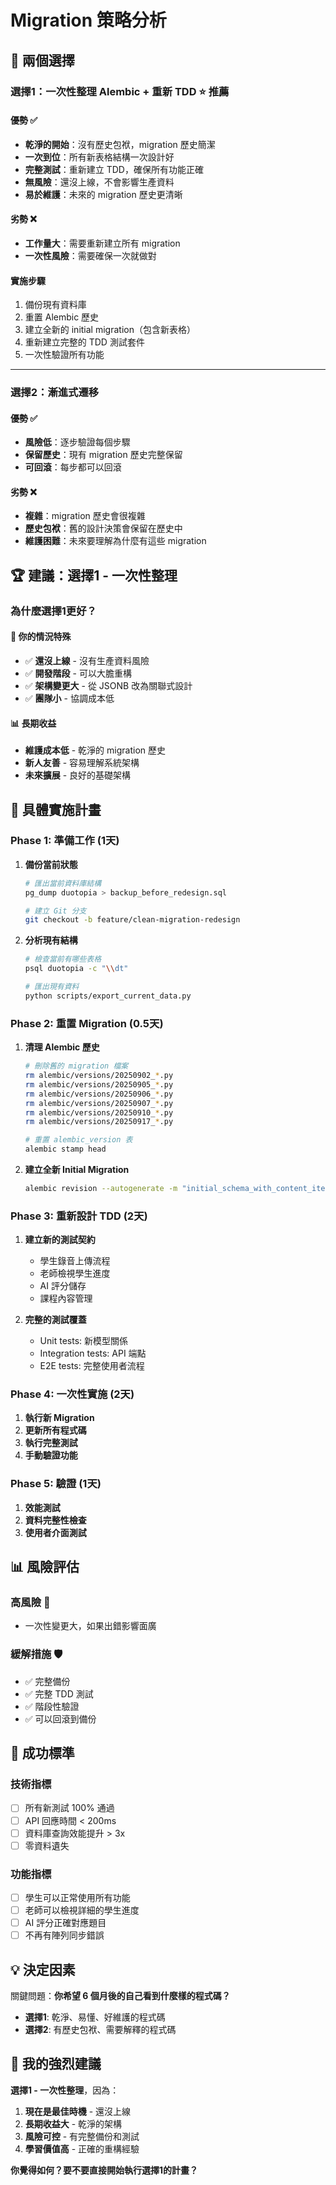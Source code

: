 # Migration 策略分析

## 🎯 兩個選擇

### 選擇1：一次性整理 Alembic + 重新 TDD ⭐ **推薦**

#### 優勢 ✅
- **乾淨的開始**：沒有歷史包袱，migration 歷史簡潔
- **一次到位**：所有新表格結構一次設計好
- **完整測試**：重新建立 TDD，確保所有功能正確
- **無風險**：還沒上線，不會影響生產資料
- **易於維護**：未來的 migration 歷史更清晰

#### 劣勢 ❌
- **工作量大**：需要重新建立所有 migration
- **一次性風險**：需要確保一次就做對

#### 實施步驟
1. 備份現有資料庫
2. 重置 Alembic 歷史
3. 建立全新的 initial migration（包含新表格）
4. 重新建立完整的 TDD 測試套件
5. 一次性驗證所有功能

---

### 選擇2：漸進式遷移

#### 優勢 ✅
- **風險低**：逐步驗證每個步驟
- **保留歷史**：現有 migration 歷史完整保留
- **可回滾**：每步都可以回滾

#### 劣勢 ❌
- **複雜**：migration 歷史會很複雜
- **歷史包袱**：舊的設計決策會保留在歷史中
- **維護困難**：未來要理解為什麼有這些 migration

## 🏆 **建議：選擇1 - 一次性整理**

### 為什麼選擇1更好？

#### 🎯 **你的情況特殊**
- ✅ **還沒上線** - 沒有生產資料風險
- ✅ **開發階段** - 可以大膽重構
- ✅ **架構變更大** - 從 JSONB 改為關聯式設計
- ✅ **團隊小** - 協調成本低

#### 📊 **長期收益**
- **維護成本低** - 乾淨的 migration 歷史
- **新人友善** - 容易理解系統架構
- **未來擴展** - 良好的基礎架構

## 🚀 **具體實施計畫**

### **Phase 1: 準備工作** (1天)

1. **備份當前狀態**
   ```bash
   # 匯出當前資料庫結構
   pg_dump duotopia > backup_before_redesign.sql

   # 建立 Git 分支
   git checkout -b feature/clean-migration-redesign
   ```

2. **分析現有結構**
   ```bash
   # 檢查當前有哪些表格
   psql duotopia -c "\\dt"

   # 匯出現有資料
   python scripts/export_current_data.py
   ```

### **Phase 2: 重置 Migration** (0.5天)

1. **清理 Alembic 歷史**
   ```bash
   # 刪除舊的 migration 檔案
   rm alembic/versions/20250902_*.py
   rm alembic/versions/20250905_*.py
   rm alembic/versions/20250906_*.py
   rm alembic/versions/20250907_*.py
   rm alembic/versions/20250910_*.py
   rm alembic/versions/20250917_*.py

   # 重置 alembic_version 表
   alembic stamp head
   ```

2. **建立全新 Initial Migration**
   ```bash
   alembic revision --autogenerate -m "initial_schema_with_content_items"
   ```

### **Phase 3: 重新設計 TDD** (2天)

1. **建立新的測試契約**
   - 學生錄音上傳流程
   - 老師檢視學生進度
   - AI 評分儲存
   - 課程內容管理

2. **完整的測試覆蓋**
   - Unit tests: 新模型關係
   - Integration tests: API 端點
   - E2E tests: 完整使用者流程

### **Phase 4: 一次性實施** (2天)

1. **執行新 Migration**
2. **更新所有程式碼**
3. **執行完整測試**
4. **手動驗證功能**

### **Phase 5: 驗證** (1天)

1. **效能測試**
2. **資料完整性檢查**
3. **使用者介面測試**

## 📊 **風險評估**

### **高風險** 🔴
- 一次性變更大，如果出錯影響面廣

### **緩解措施** 🛡️
- ✅ 完整備份
- ✅ 完整 TDD 測試
- ✅ 階段性驗證
- ✅ 可以回滾到備份

## 🎯 **成功標準**

### **技術指標**
- [ ] 所有新測試 100% 通過
- [ ] API 回應時間 < 200ms
- [ ] 資料庫查詢效能提升 > 3x
- [ ] 零資料遺失

### **功能指標**
- [ ] 學生可以正常使用所有功能
- [ ] 老師可以檢視詳細的學生進度
- [ ] AI 評分正確對應題目
- [ ] 不再有陣列同步錯誤

## 💡 **決定因素**

關鍵問題：**你希望 6 個月後的自己看到什麼樣的程式碼？**

- **選擇1**: 乾淨、易懂、好維護的程式碼
- **選擇2**: 有歷史包袱、需要解釋的程式碼

## 🚀 **我的強烈建議**

**選擇1 - 一次性整理**，因為：

1. **現在是最佳時機** - 還沒上線
2. **長期收益大** - 乾淨的架構
3. **風險可控** - 有完整備份和測試
4. **學習價值高** - 正確的重構經驗

**你覺得如何？要不要直接開始執行選擇1的計畫？**
